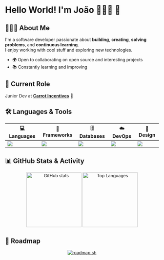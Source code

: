 # Hello World! I'm João 👨🏻‍💻 👋

## 🕵🏻‍♂️ About Me
I'm a software developer passionate about **building**, **creating**, **solving problems**, and **continuous learning**.  
I enjoy working with cool stuff and exploring new technologies.

- 🌍 Open to collaborating on open source and interesting projects  
- 📚 Constantly learning and improving  

## 💼 Current Role
Junior Dev at **[Carrot Incentives](https://github.com/carrotincentives)** 🚀  

## 🛠️ Languages & Tools

| 💻 Languages | 🧩 Frameworks | 🗄️ Databases | ☁️ DevOps | 🎨 Design |
|--------------|--------------|--------------|-----------|-----------|
| <img src="https://skillicons.dev/icons?i=java,ts,go,python,c,cpp,bash" /> | <img src="https://skillicons.dev/icons?i=nestjs,django,angular,vite" /> | <img src="https://skillicons.dev/icons?i=postgres,mysql,sqlite" /> | <img src="https://skillicons.dev/icons?i=kubernetes,docker,githubactions" /> | <img src="https://skillicons.dev/icons?i=ps,ai" /> |


## 📊 GitHub Stats & Activity
<p align="center">
	<img src="https://github-readme-stats.vercel.app/api?username=joaodibba&show_icons=true&theme=dark" alt="GitHub stats" height="180"/>
	<img src="https://github-readme-stats.vercel.app/api/top-langs/?username=joaodibba&layout=compact&theme=dark" alt="Top Languages" height="180"/>
</p>

## 🧮 Roadmap
<p align="center">
<a href="https://roadmap.sh"><img src="https://roadmap.sh/card/wide/6537fbdc035e8d1be733a8f2?variant=dark&roadmaps=%2Cdocker%2Ckubernetes%2Cpostgresql-dba" alt="roadmap.sh"/></a>
<p
